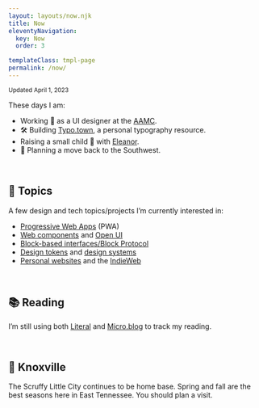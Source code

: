 ```yaml
---
layout: layouts/now.njk
title: Now
eleventyNavigation:
  key: Now
  order: 3

templateClass: tmpl-page
permalink: /now/
---
```


<small class="timestamp">Updated <time datetime="2023-04-01T17:18:41Z">April 1, 2023</time></small>

These days I am:

* Working 💼 as a UI designer at the <a href="https://aamc.org/">AAMC</a>.
* 🛠️ Building <a href="https://typo.town/">Typo.town</a>, a personal typography resource.
* Raising a small child 👶 with <a href="https://eleanoraldrich.com">Eleanor</a>.
* 🌵 Planning a move back to the Southwest.


&nbsp;

## 💭 Topics
A few design and tech topics/projects I’m currently interested&nbsp;in:

* [Progressive Web Apps](https://web.dev/learn/pwa/) (PWA)
* [Web components](https://developer.mozilla.org/en-US/docs/Web/Web_Components) and [Open UI](https://open-ui.org/)
* [Block-based interfaces/Block Protocol](https://blockprotocol.org/)
* [Design tokens](https://www.designtokens.org/) and [design systems](https://sparkbox.com/foundry/design_system_makeup_design_system_layers_parts_of_a_design_system)
* [Personal websites](https://matthiasott.com/articles/into-the-personal-website-verse) and the [IndieWeb](https://indieweb.org/)

&nbsp;

## 📚 Reading
I’m still using both [Literal](https://literal.club/nsmsn/is-reading) and <a href="https://log.nick.sh/categories/books/">Micro.blog</a> to track my reading.

<div id="literal-widget" handle="nsmsn" status="IS_READING" layout="list"></div>
<script src="https://literal.club/js/widget.js"></script>

&nbsp;

## 📍 Knoxville
The Scruffy Little City continues to be home base. Spring and fall are the best seasons here in East Tennessee. You should plan a visit.
